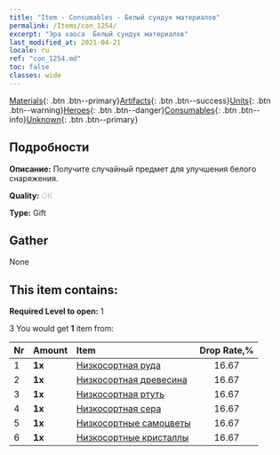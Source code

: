 ```yaml
---
title: "Item - Consumables - Белый сундук материалов"
permalink: /Items/con_1254/
excerpt: "Эра хаоса  Белый сундук материалов"
last_modified_at: 2021-04-21
locale: ru
ref: "con_1254.md"
toc: false
classes: wide
---
```

 [Materials](/ru/Items/){: .btn .btn--primary}[Artifacts](/ru/Items/Artifacts/){: .btn .btn--success}[Units](/ru/Items/Units/){: .btn .btn--warning}[Heroes](/ru/Items/Heroes/){: .btn .btn--danger}[Consumables](/ru/Items/Consumables/){: .btn .btn--info}[Unknown](/ru/Items/Unknown/){: .btn .btn--primary}

## Подробности
 **Описание:** Получите случайный предмет для улучшения белого снаряжения.

 **Quality:** <span style="color: #C0C0C0">OK</span>

 **Type:** Gift

## Gather

  None

## This item contains:

 **Required Level to open:** 1

 3 You would get **1** item  from:

  | Nr | Amount |     Item    | Drop Rate,% |
  |:---|:-------|:------------|:---------:|
  | 1 |  **1x** | [Низкосортная руда](/ru/Items/mat_1/) | 16.67 | 
  | 2 |  **1x** | [Низкосортная древесина](/ru/Items/mat_1/) | 16.67 | 
  | 3 |  **1x** | [Низкосортная ртуть](/ru/Items/mat_2/) | 16.67 | 
  | 4 |  **1x** | [Низкосортная сера](/ru/Items/mat_3/) | 16.67 | 
  | 5 |  **1x** | [Низкосортные самоцветы](/ru/Items/mat_4/) | 16.67 | 
  | 6 |  **1x** | [Низкосортные кристаллы](/ru/Items/mat_5/) | 16.67 | 
